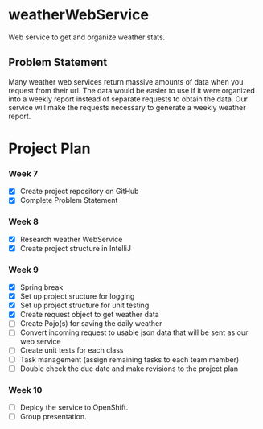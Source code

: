 # weatherWebService
Web service to get and organize weather stats.

## Problem Statement

Many weather web services return massive amounts of data when you request from their url.  The data would be easier to use if it were organized into a weekly report instead of separate requests to obtain the data.  Our service will make the requests necessary to generate a weekly weather report.

# Project Plan

### Week 7
- [X] Create project repository on GitHub
- [X] Complete Problem Statement

### Week 8
- [X] Research weather WebService
- [X] Create project structure in IntelliJ

### Week 9
- [X] Spring break
- [X] Set up project sructure for logging
- [X] Set up project structure for unit testing
- [X] Create request object to get weather data
- [ ] Create Pojo(s) for saving the daily weather
- [ ] Convert incoming request to usable json data that will be sent as our web service
- [ ] Create unit tests for each class
- [ ] Task management (assign remaining tasks to each team member)
- [ ] Double check the due date and make revisions to the project plan

### Week 10
- [ ] Deploy the service to OpenShift.
- [ ] Group presentation.